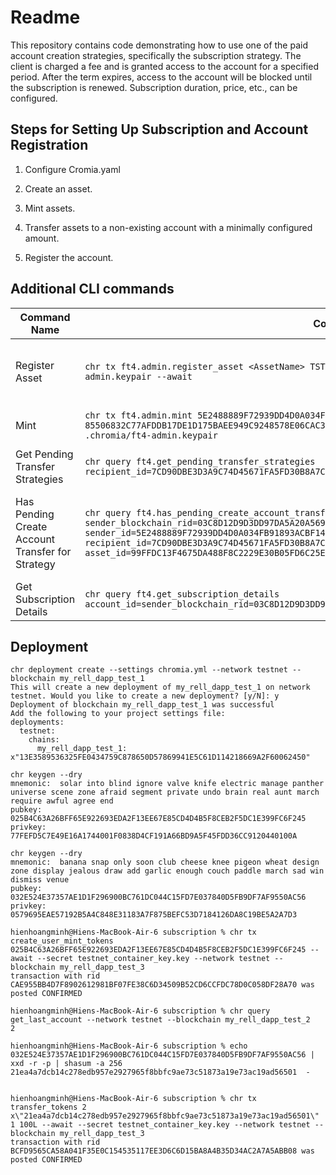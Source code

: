 # Readme

This repository contains code demonstrating how to use one of the paid account creation strategies, specifically the subscription strategy. The client is charged a fee and is granted access to the account for a specified period. After the term expires, access to the account will be blocked until the subscription is renewed. Subscription duration, price, etc., can be configured.

## Steps for Setting Up Subscription and Account Registration

1. Configure Cromia.yaml
   
2. Create an asset.

3. Mint assets.

4. Transfer assets to a non-existing account with a minimally configured amount.

5. Register the account.

## Additional CLI commands

| Command Name                                  | Command                                                                                                                                                                                                 | Parameter Description                                                                                                                      |
|-----------------------------------------------|---------------------------------------------------------------------------------------------------------------------------------------------------------------------------------------------------------|--------------------------------------------------------------------------------------------------------------------------------------------|
| Register Asset                                | `chr tx ft4.admin.register_asset <AssetName> TST 6 https://url-to-asset-icon --secret .chromia/ft4-admin.keypair --await`                                                                               |             `<AssetName>`: The name of the new asset<br>`TST`: The asset's code<br>`6`: The decimal precision of the asset<br>`https://url-to-asset-icon`: URL to the asset icon<br>`--secret .chromia/ft4-admin.keypair`: Path to the file containing the secret key |
| Mint                                          | `chr tx ft4.admin.mint 5E2488889F72939DD4D0A034FB91893ACBF14C7EDBCEF2A9F5C621A07169EAD2 85506832C77AFDDB17DE1D175BAEE949C9248578E06CAC3EC7B59AA69C7C69B0 100000000L --await --secret .chromia/ft4-admin.keypair` | `5E2488889F72939DD4D0A034FB91893ACBF14C7EDBCEF2A9F5C621A07169EAD2`: The recipient address<br>`85506832C77AFDDB17DE1D175BAEE949C9248578E06CAC3EC7B59AA69C7C69B0`: The asset ID<br>`100000000L`: Amount to mint |
| Get Pending Transfer Strategies               | `chr query ft4.get_pending_transfer_strategies recipient_id=7CD90DBE3D3A9C74D45671FA5FD30B8A7C367F7227B32F1F8A0021E656FFB9C4`                                                                           | `recipient_id=7CD90DBE3D3A9C74D45671FA5FD30B8A7C367F7227B32F1F8A0021E656FFB9C4`: The recipient address for which to query pending transfer strategies |
| Has Pending Create Account Transfer for Strategy | `chr query ft4.has_pending_create_account_transfer_for_strategy strategy_name=subscription sender_blockchain_rid=03C8D12D9D3DD97DA5A20A569DA5E25E81C9C8DB44BBDB1BE798D9F1B695420BBD sender_id=5E2488889F72939DD4D0A034FB91893ACBF14C7EDBCEF2A9F5C621A07169EAD2 recipient_id=7CD90DBE3D3A9C74D45671FA5FD30B8A7C367F7227B32F1F8A0021E656FFB9C4 asset_id=99FFDC13F4675DA488F8C2229E30B05FD6C25EA6E09C30FDBBD8B44B2E9294B9 amount=10000000L` | `strategy_name=subscription`: The name of the strategy<br>`sender_blockchain_rid=03C8D12D9D3DD97DA5A20A569DA5E25E81C9C8DB44BBDB1BE798D9F1B695420BBD`: The sender's blockchain RID<br>`sender_id=5E2488889F72939DD4D0A034FB91893ACBF14C7EDBCEF2A9F5C621A07169EAD2`: The sender's ID<br>`recipient_id=7CD90DBE3D3A9C74D45671FA5FD30B8A7C367F7227B32F1F8A0021E656FFB9C4`: The recipient's ID<br>`asset_id=99FFDC13F4675DA488F8C2229E30B05FD6C25EA6E09C30FDBBD8B44B2E9294B9`: The asset ID<br>`amount=10000000L`: The amount to transfer |
| Get Subscription Details                      | `chr query ft4.get_subscription_details account_id=sender_blockchain_rid=03C8D12D9D3DD97DA5A20A569DA5E25E81C9C8DB44BBDB1BE798D9F1B695420BBD`                                                             | `account_id=sender_blockchain_rid=03C8D12D9D3DD97DA5A20A569DA5E25E81C9C8DB44BBDB1BE798D9F1B695420BBD`: The sender's blockchain |

## Deployment

```shell
chr deployment create --settings chromia.yml --network testnet --blockchain my_rell_dapp_test_1
This will create a new deployment of my_rell_dapp_test_1 on network testnet. Would you like to create a new deployment? [y/N]: y
Deployment of blockchain my_rell_dapp_test_1 was successful
Add the following to your project settings file:
deployments:
  testnet:
    chains:
      my_rell_dapp_test_1: x"13E3589536325FE0434759C878650D57869941E5C61D114218669A2F60062450"
```

```shell
chr keygen --dry 
mnemonic:  solar into blind ignore valve knife electric manage panther universe scene zone afraid segment private undo brain real aunt march require awful agree end 
pubkey:    025B4C63A26BFF65E922693EDA2F13EE67E85CD4D4B5F8CEB2F5DC1E399FC6F245
privkey:   77FEFD5C7E49E16A1744001F0838D4CF191A66BD9A5F45FDD36CC9120440100A

chr keygen --dry
mnemonic:  banana snap only soon club cheese knee pigeon wheat design zone display jealous draw add garlic enough couch paddle march sad win dismiss venue 
pubkey:    032E524E37357AE1D1F296900BC761DC044C15FD7E037840D5FB9DF7AF9550AC56
privkey:   0579695EAE57192B5A4C848E31183A7F875BEFC53D7184126DA8C19BE5A2A7D3

hienhoangminh@Hiens-MacBook-Air-6 subscription % chr tx create_user_mint_tokens 025B4C63A26BFF65E922693EDA2F13EE67E85CD4D4B5F8CEB2F5DC1E399FC6F245 --await --secret testnet_container_key.key --network testnet --blockchain my_rell_dapp_test_3
transaction with rid CAE955BB4D7F8902612981BF07FE38C6D34509B52CD6CCFDC78D0C058DF28A70 was posted CONFIRMED

hienhoangminh@Hiens-MacBook-Air-6 subscription % chr query get_last_account --network testnet --blockchain my_rell_dapp_test_2
2

hienhoangminh@Hiens-MacBook-Air-6 subscription % echo 032E524E37357AE1D1F296900BC761DC044C15FD7E037840D5FB9DF7AF9550AC56 | xxd -r -p | shasum -a 256
21ea4a7dcb14c278edb957e2927965f8bbfc9ae73c51873a19e73ac19ad56501  -


hienhoangminh@Hiens-MacBook-Air-6 subscription % chr tx transfer_tokens 2 x\"21ea4a7dcb14c278edb957e2927965f8bbfc9ae73c51873a19e73ac19ad56501\" 1 100L --await --secret testnet_container_key.key --network testnet --blockchain my_rell_dapp_test_3
transaction with rid BCFD9565CA58A041F35E0C154535117EE3D6C6D15BA8A4B35D34AC2A7A5ABB08 was posted CONFIRMED
